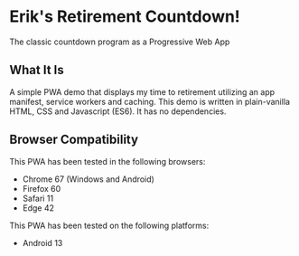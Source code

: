 # Erik's Retirement Countdown!
The classic countdown program as a Progressive Web App

## What It Is

A simple PWA demo that displays my time to retirement utilizing an app manifest, service workers and caching. This demo is written in plain-vanilla HTML, CSS and Javascript (ES6). It has no dependencies.

## Browser Compatibility

This PWA has been tested in the following browsers:

* Chrome 67 (Windows and Android)
* Firefox 60
* Safari 11
* Edge 42

This PWA has been tested on the following platforms:

* Android 13
